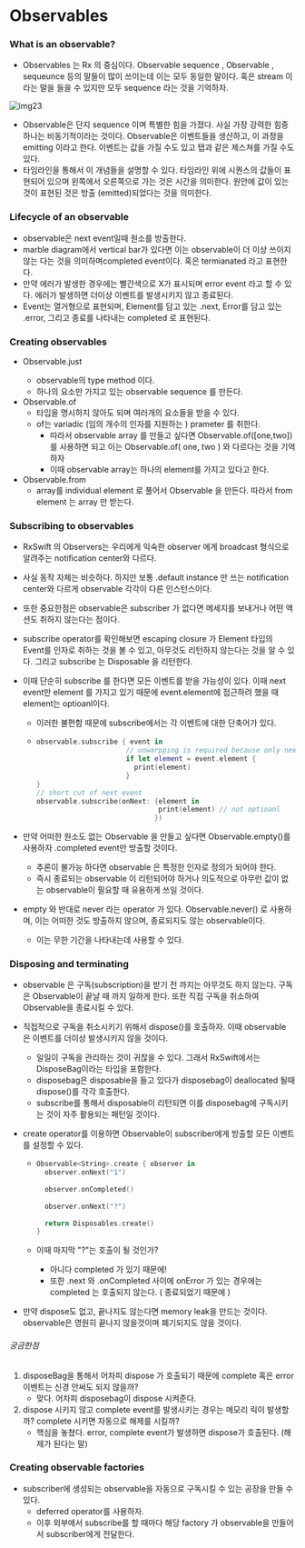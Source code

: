 # Observables

### What is an observable?

- Observables 는 Rx 의 중심이다. Observable sequence , Observable , sequeunce 등의 말들이 많이 쓰이는데 이는 모두 동일한 말이다. 혹은 stream 이라는 말을 들을 수 있지만 모두 sequence 라는 것을 기억하자.

![img23](/Users/KimHyeontae/Documents/dev/GITHUB/RxSwift-Record/RxSwift-by-Martin-Todorov/imgs/img23.png)

- Observable은 단지 sequence 이며 특별한 힘을 가졌다. 사실 가장 강력한 힘중 하나는 비동기적이라는 것이다. Observable은 이벤트들을 생산하고, 이 과정을 emitting 이라고 한다. 이벤트는 값을 가질 수도 있고 탭과 같은 제스쳐를 가질 수도 있다. 
- 타임라인을 통해서 이 개념들을 설명할 수 있다. 타임라인 위에 시퀀스의 값들이 표현되어 있으며 왼쪽에서 오른쪽으로 가는 것은 시간을 의미한다. 원안에 값이 있는것이 표현된 것은 방출 (emitted)되었다는 것을 의미한다. 

### Lifecycle of an observable

- observable은 next event일때 원소를 방출한다. 
- marble diagram에서 vertical bar가 있다면 이는 observable이 더 이상 쓰이지 않는 다는 것을 의미하며completed event이다. 혹은 termianated 라고 표현한다.
- 만약 에러가 발생한 경우에는 빨간색으로 X가 표시되며 error event 라고 할 수 있다. 에러가 발생하면 더이상 이벤트를 발생시키지 않고 종료된다.
- Event는 열거형으로 표현되며, Element를 담고 있는 .next, Error를 담고 있는 .error, 그리고 종료를 나타내는 completed 로 표현된다.

### Creating observables

- Observable<T>.just
  - observable의 type method 이다.
  - 하나의 요소만 가지고 있는 observable sequence 를 만든다.
- Observable.of
  - 타입을 명시하지 않아도 되며 여러개의 요소들을 받을 수 있다. 
  - of는 variadic (임의 개수의 인자를 지원하는 ) prameter 를 취한다.
    - 따라서 observable array 를 만들고 싶다면 Observable.of([one,two]) 를 사용하면 되고 이는 Observable.of( one, two ) 와 다르다는 것을 기억하자
    - 이때 observable array는 하나의 element를 가지고 있다고 한다.
- Observable.from
  - array를 individual element 로 풀어서 Observable 을 만든다. 따라서 from element 는 array 만 받는다.

### Subscribing to observables

- RxSwift 의 Observers는 우리에게 익숙한 observer 에게 broadcast 형식으로 알려주는 notification center와 다르다. 

- 사실 동작 자체는 비슷하다. 하지만 보통 .default instance 만 쓰는 notification center와 다르게 observable 각각이 다른 인스턴스이다.

- 또한 중요한점은 observable은 subscriber 가 없다면 메세지를 보내거나 어떤 액션도 취하지 않는다는 점이다.

- subscribe operator를 확인해보면 escaping closure 가 Element 타입의 Event를 인자로 취하는 것을 볼 수 있고, 아무것도 리턴하지 않는다는 것을 알 수 있다. 그리고 subscribe 는 Disposable 을 리턴한다.

- 이때 단순히 subscribe 를 한다면 모든 이벤트를 받을 가능성이 있다. 이때 next event만 element 를 가지고 있기 때문에 event.element에 접근하려 했을 때 element는 optioanl이다. 

  - 이러한 불편함 때문에 subscribe에서는 각 이벤트에 대한 단축어가 있다.

  - ```swift
    observable.subscribe { event in
                          // unwarpping is required because only next event has a element
                          if let element = event.element { 
                            print(element)
                          }
    }
    // short cut of next event
    observable.subscribe(onNext: {element in 
                                  print(element) // not optioanl
                                 })
    ```

- 만약 어떠한 원소도 없는 Observable 을 만들고 싶다면 Observable<Void>.empty()를 사용하자 .completed event만 방출할 것이다.
  - 추론이 불가능 하다면 observable 은 특정한 인자로 정의가 되어야 한다.
  - 즉시 종료되는 observable 이 리턴되어야 하거나 의도적으로 아무런 값이 없는 observable이 필요할 때 유용하게 쓰일 것이다.
- empty 와 반대로 never 라는 operator 가 있다. Observable<Any>.never() 로 사용하며,  이는 어떠한 것도 방출하지 않으며, 종료되지도 않는 observable이다. 
  
  - 이는 무한 기간을 나타내는데 사용할 수 있다.

### Disposing and terminating

- observable 은 구독(subscription)을 받기 전 까지는 아무것도 하지 않는다. 구독은 Observable이 끝날 때 까지 일하게 한다. 또한 직접 구독을 취소하여 Observable을 종료시킬 수 있다.

- 직접적으로 구독을 취소시키기 위해서 dispose()를 호출하자. 이때 observable 은 이벤트를 더이상 발생시키지 않을 것이다.

  - 일일이 구독을 관리하는 것이 귀찮을 수 있다. 그래서 RxSwift에서는 DisposeBag이라는 타입을 포함한다. 
  - disposebag은 disposable을 들고 있다가 disposebag이 deallocated 될때 dispose()를 각각 호출한다.
  - subscribe를 통해서 disposable이 리턴되면 이를 disposebag에 구독시키는 것이 자주 활용되는 패턴일 것이다.

- create operator를 이용하면 Observable이 subscriber에게 방출할 모든 이벤트를 설정할 수 있다.

  - ```swift
    Observable<String>.create { observer in
      observer.onNext("1")
      
      observer.onCompleted()
      
      observer.onNext("?")
      
      return Disposables.create()
    }
    ```

  - 이때 마지막 "?"는 호출이 될 것인가? 
    - 아니다 completed 가 있기 때문에!
    - 또한 .next 와 .onCompleted 사이에 onError 가 있는 경우에는 completed 는 호출되지 않는다. ( 종료되었기 때문에 )

-  만약 dispose도 없고, 끝나지도 않는다면 memory leak을 만드는 것이다. observable은 영원히 끝나지 않을것이며 폐기되지도 않을 것이다.

###### 궁금한점 

1. disposeBag을 통해서 어차피 dispose 가 호출되기 때문에 complete 혹은 error 이벤트는 신경 안써도 되지 않을까? 
   - 맞다. 어차피 disposebag이 dispose 시켜준다.
2. dispose 시키지 않고 complete event를 발생시키는 경우는 메모리 릭이 발생할까? complete 시키면 자동으로 해제를 시킬까?
   - 핵심을 놓쳤다. error, complete event가 발생하면 dispose가 호출된다. (해제가 된다는 말)

### Creating observable factories

- subscriber에 생성되는 observable을 자동으로 구독시킬 수 있는 공장을 만들 수 있다.
  - deferred operator를 사용하자.
  - 이후 외부에서 subscribe를 할 때마다 해당 factory 가 observable을 만들어서 subscriber에게 전달한다.























